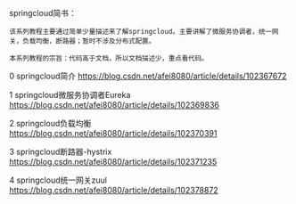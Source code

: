 springcloud简书：

    该系列教程主要通过简单少量描述来了解springcloud。主要讲解了微服务协调者，统一网关，负载均衡，断路器；暂时不涉及分布式配置。
   
    本系列教程的宗旨：代码高于文档，所以文档描述少，重点看代码。
   
0 springcloud简介  https://blog.csdn.net/afei8080/article/details/102367672

1 springcloud微服务协调者Eureka https://blog.csdn.net/afei8080/article/details/102369836

2 springcloud负载均衡 https://blog.csdn.net/afei8080/article/details/102370391

3 springcloud断路器-hystrix https://blog.csdn.net/afei8080/article/details/102371235

4 springcloud统一网关zuul https://blog.csdn.net/afei8080/article/details/102378872
